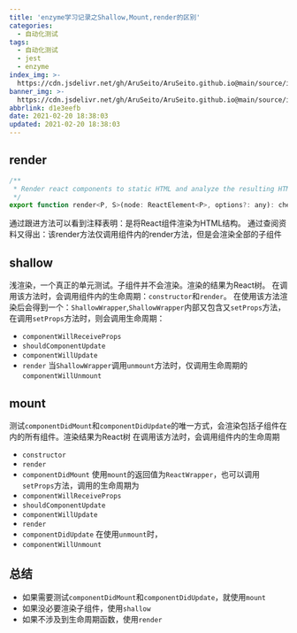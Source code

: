 ```yaml
---
title: 'enzyme学习记录之Shallow,Mount,render的区别'
categories:
  - 自动化测试
tags:
  - 自动化测试
  - jest
  - enzyme
index_img: >-
  https://cdn.jsdelivr.net/gh/AruSeito/AruSeito.github.io@main/source/img/banner/bg6.jpg
banner_img: >-
  https://cdn.jsdelivr.net/gh/AruSeito/AruSeito.github.io@main/source/img/banner/bg6.jpg
abbrlink: d1e3eefb
date: 2021-02-20 18:38:03
updated: 2021-02-20 18:38:03
---
```


## render
```JavaScript
/**
 * Render react components to static HTML and analyze the resulting HTML structure.
 */
export function render<P, S>(node: ReactElement<P>, options?: any): cheerio.Cheerio;

```
通过跟进方法可以看到注释表明：是将React组件渲染为HTML结构。
通过查阅资料又得出：该render方法仅调用组件内的render方法，但是会渲染全部的子组件

## shallow
浅渲染，一个真正的单元测试。子组件并不会渲染。渲染的结果为React树。
在调用该方法时，会调用组件内的生命周期：`constructor`和`render`。
在使用该方法渲染后会得到一个：`ShallowWrapper`,`ShallowWrapper`内部又包含又`setProps`方法，在调用`setProps`方法时，则会调用生命周期： 
- `componentWillReceiveProps`
- `shouldComponentUpdate`
- `componentWillUpdate`
- `render`
当`ShallowWrapper`调用`unmount`方法时，仅调用生命周期的`componentWillUnmount`

## mount
测试`componentDidMount`和`componentDidUpdate`的唯一方式，会渲染包括子组件在内的所有组件。渲染结果为React树
在调用该方法时，会调用组件内的生命周期
- `constructor`
- `render`
- `componentDidMount`
使用`mount`的返回值为`ReactWrapper`，也可以调用`setProps`方法，调用的生命周期为
- `componentWillReceiveProps`
- `shouldComponentUpdate`
- `componentWillUpdate`
- `render`
- `componentDidUpdate`
在使用`unmount`时，
- `componentWillUnmount`

## 总结
- 如果需要测试`componentDidMount`和`componentDidUpdate`，就使用`mount`
- 如果没必要渲染子组件，使用`shallow`
- 如果不涉及到生命周期函数，使用`render`

